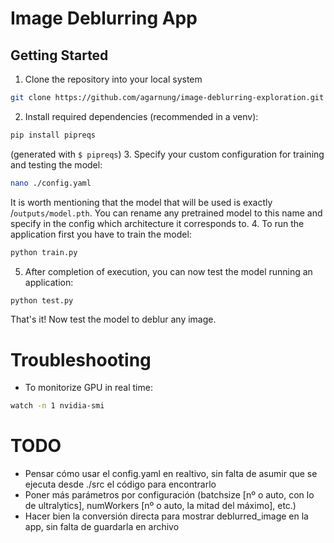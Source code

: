 # Image Deblurring App

## Getting Started
1. Clone the repository into your local system
```bash
git clone https://github.com/agarnung/image-deblurring-exploration.git
```
2. Install required dependencies (recommended in a venv):
```bash
pip install pipreqs
```
(generated with `$ pipreqs`)
3. Specify your custom configuration for training and testing the model:
```bash
nano ./config.yaml 
```
It is worth mentioning that the model that will be used is exactly /```outputs/model.pth```. You can rename any pretrained model to this name and specify in the config which architecture it corresponds to.
4. To run the application first you have to train the model:
```py
python train.py
```
5. After completion of execution, you can now test the model running an application:
```py
python test.py
```

That's it! Now test the model to deblur any image.

# Troubleshooting

* To monitorize GPU in real time:
```bash
watch -n 1 nvidia-smi
```

# TODO
* Pensar cómo usar el config.yaml en realtivo, sin falta de asumir que se ejecuta desde ./src el código para encontrarlo
* Poner más parámetros por configuración (batchsize [nº o auto, con lo de ultralytics], numWorkers [nº o auto, la mitad del máximo], etc.)
* Hacer bien la conversión directa para mostrar deblurred_image en la app, sin falta de guardarla en archivo


